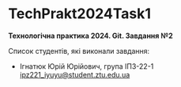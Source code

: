 # TechPrakt2024Task1
**Технологічна практика 2024. Git. Завдання №2**

Список студентів, які виконали завдання:
* Ігнатюк Юрій Юрійович, група ІПЗ-22-1
ipz221_iyuyu@student.ztu.edu.ua